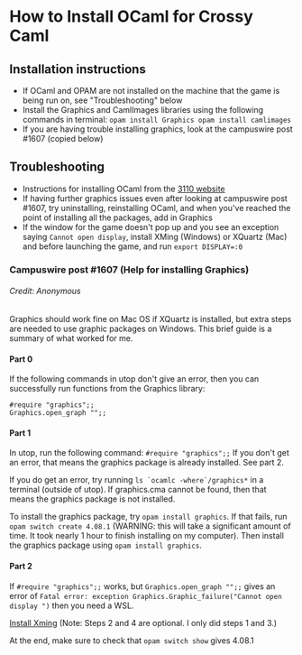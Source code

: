 # How to Install OCaml for Crossy Caml

## Installation instructions

- If OCaml and OPAM are not installed on the machine that the game is being run on, see "Troubleshooting" below
- Install the Graphics and CamlImages libraries using the following commands in terminal: 
`opam install Graphics
opam install camlimages`
- If you are having trouble installing graphics, look at the campuswire post #1607 (copied below)

## Troubleshooting

- Instructions for installing OCaml from the [3110 website](http://www.cs.cornell.edu/courses/cs3110/2019fa/install.html)
- If having further graphics issues even after looking at campuswire post #1607, try uninstalling, reinstalling OCaml, and when you've reached the point of installing all the packages, add in Graphics
- If the window for the game doesn't pop up and you see an exception saying `Cannot open display`, 
install XMing (Windows) or XQuartz (Mac) and before launching the game, and run `export DISPLAY=:0` 

### Campuswire post #1607 (Help for installing Graphics)
###### Credit: Anonymous
Graphics should work fine on Mac OS if XQuartz is installed, but extra steps are needed to use graphic packages on Windows. This brief guide is a summary of what worked for me.

#### Part 0
If the following commands in utop don't give an error, then you can successfully run functions from the Graphics library:
```
#require "graphics";;
Graphics.open_graph "";;
```
#### Part 1
In utop, run the following command: `#require "graphics";;`
If you don't get an error, that means the graphics package is already installed. See part 2.

If you do get an error, try running ``ls `ocamlc -where`/graphics*`` in a terminal (outside of utop). If graphics.cma cannot be found, then that means the graphics package is not installed.

To install the graphics package, try `opam install graphics`. If that fails, run `opam switch create 4.08.1` (WARNING: this will take a significant amount of time. It took nearly 1 hour to finish installing on my computer). Then install the graphics package using `opam install graphics`.

#### Part 2
If `#require "graphics";;` works, but `Graphics.open_graph "";;` gives an error of `Fatal error: exception Graphics.Graphic_failure("Cannot open display ")` then you need a WSL.

[Install Xming](https://www.howtogeek.com/261575/how-to-run-graphical-linux-desktop-applications-from-windows-10s-bash-shell/)
(Note: Steps 2 and 4 are optional. I only did steps 1 and 3.)

At the end, make sure to check that `opam switch show` gives 4.08.1

